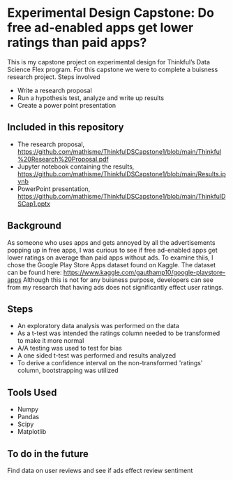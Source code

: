 # Experimental Design Capstone: Do free ad-enabled apps get lower ratings than paid apps?
This is my capstone project on experimental design for Thinkful’s Data Science Flex program. For this capstone we were to complete a buisness research project.
Steps involved
* Write a research proposal
* Run a hypothesis test, analyze and write up results
* Create a power point presentation

## Included in this repository
* The research proposal, https://github.com/mathisme/ThinkfulDSCapstone1/blob/main/Thinkful%20Research%20Proposal.pdf
* Jupyter notebook containing the results, https://github.com/mathisme/ThinkfulDSCapstone1/blob/main/Results.ipynb
* PowerPoint presentation, https://github.com/mathisme/ThinkfulDSCapstone1/blob/main/ThinkfulDSCap1.pptx

## Background
As someone who uses apps and gets annoyed by all the advertisements popping up in free apps, I was curious to see if free ad-enabled apps get lower ratings on average than paid apps without ads.
To examine thiis, I chose the Google Play Store Apps dataset found on Kaggle.  The dataset can be found here: https://www.kaggle.com/gauthamp10/google-playstore-apps
Although this is not for any buisness purpose, developers can see from my research that having ads does not significantly effect user ratings.  

## Steps
* An exploratory data analysis was performed on the data
* As a t-test was intended the ratings column needed to be transformed to make it more normal
* A/A testing was used to test for bias
* A one sided t-test was performed and results analyzed
* To derive a confidence interval on the non-transformed 'ratings' column, bootstrapping was utilized

## Tools Used
* Numpy
* Pandas
* Scipy
* Matplotlib

## To do in the future
Find data on user reviews and see if ads effect review sentiment
